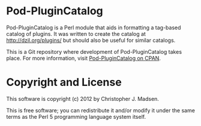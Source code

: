 Pod-PluginCatalog
=================

Pod-PluginCatalog is a Perl module that aids in formatting a tag-based catalog of plugins.  It was written to create the catalog at <http://dzil.org/plugins/> but should also be useful for similar catalogs.

This is a Git repository where development of Pod-PluginCatalog takes place.  For more information, visit [Pod-PluginCatalog on CPAN](http://search.cpan.org/dist/Pod-PluginCatalog/).



Copyright and License
=====================

This software is copyright (c) 2012 by Christopher J. Madsen.

This is free software; you can redistribute it and/or modify it under
the same terms as the Perl 5 programming language system itself.
